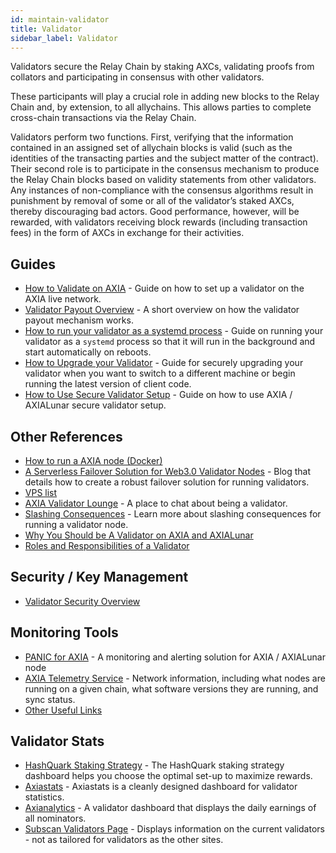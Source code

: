 ```yaml
---
id: maintain-validator
title: Validator
sidebar_label: Validator
---
```


Validators secure the Relay Chain by staking AXCs, validating proofs from collators and participating in consensus with other validators.

These participants will play a crucial role in adding new blocks to the Relay Chain and, by extension, to all allychains. This allows parties to complete cross-chain transactions via the Relay Chain.

Validators perform two functions. First, verifying that the information contained in an assigned set of allychain blocks is valid (such as the identities of the transacting parties and the subject matter of the contract). Their second role is to participate in the consensus mechanism to produce the Relay Chain blocks based on validity statements from other validators. Any instances of non-compliance with the consensus algorithms result in punishment by removal of some or all of the validator’s staked AXCs, thereby discouraging bad actors. Good performance, however, will be rewarded, with validators receiving block rewards (including transaction fees) in the form of AXCs in exchange for their activities.

## Guides

- [How to Validate on AXIA](maintain-guides-how-to-validate-AXIA) - Guide on how to set up a validator on the AXIA live network.
- [Validator Payout Overview](maintain-guides-validator-payout) - A short overview on how the validator payout mechanism works.
- [How to run your validator as a systemd process](maintain-guides-how-to-systemd) - Guide on running your validator as a `systemd` process so that it will run in the background and start automatically on reboots.
- [How to Upgrade your Validator](maintain-guides-how-to-upgrade) - Guide for securely upgrading your validator when you want to switch to a different machine or begin running the latest version of client code.
- [How to Use Secure Validator Setup](maintain-guides-how-to-use-AXIA-secure-validator) - Guide on how to use AXIA / AXIALunar secure validator setup.

## Other References

- [How to run a AXIA node (Docker)](https://medium.com/@acvlls/setting-up-a-maintain-the-easy-way-3a885283091f)
- [A Serverless Failover Solution for Web3.0 Validator Nodes](https://medium.com/hackernoon/a-serverless-failover-solution-for-web-3-0-validator-nodes-e26b9d24c71d) - Blog that details how to create a robust failover solution for running validators.
- [VPS list](maintain-guides-how-to-validate-axialunar#vps-list)
- [AXIA Validator Lounge](https://matrix.to/#/!NZrbtteFeqYKCUGQtr:matrix.axia.io?via=matrix.axia.io&via=matrix.org&via=AXIA.org) - A place to chat about being a validator.
- [Slashing Consequences](https://solar.wiki.AXIA.network/docs/en/learn-staking#slashing) - Learn more about slashing consequences for running a validator node.
- [Why You Should be A Validator on AXIA and AXIALunar](https://www.youtube.com/watch?v=0EmP0s6JOW4&list=PLOyWqupZ-WGuAuS00rK-pebTMAOxW41W8&index=2)
- [Roles and Responsibilities of a Validator](https://www.youtube.com/watch?v=riVg_Up_fCg&list=PLOyWqupZ-WGuAuS00rK-pebTMAOxW41W8&index=15)

## Security / Key Management

- [Validator Security Overview](https://github.com/axia-tech/validator-security)

## Monitoring Tools

- [PANIC for AXIA](https://github.com/SimplyVC/panic_AXIA) - A monitoring and alerting solution for AXIA / AXIALunar node
- [AXIA Telemetry Service](https://telemetry.AXIA.io/#list/AXIALunar%20CC3) - Network information, including what nodes are running on a given chain, what software versions they are running, and sync status.
- [Other Useful Links](https://forum.AXIA.org/t/useful-links-for-validators/20)

## Validator Stats

- [HashQuark Staking Strategy](https://labs.hashquark.io/#/axia/strategy) - The HashQuark staking strategy dashboard helps you choose the optimal set-up to maximize rewards.
- [Axiastats](https://axiastats.io/) - Axiastats is a cleanly designed dashboard for validator statistics.
- [Axianalytics](https://axianalytics.com/#/dashboard) - A validator dashboard that displays the daily earnings of all nominators.
- [Subscan Validators Page](https://axialunar.subscan.io/validator) - Displays information on the current validators - not as tailored for validators as the other sites.
